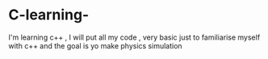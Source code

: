 # C-learning-
I'm learning c++ , I will put all my code , very basic just to familiarise myself with c++ and the goal is yo make physics simulation 
